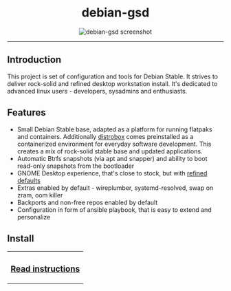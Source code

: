 <div align="center">

# debian-gsd
![debian-gsd screenshot](https://user-images.githubusercontent.com/142805/186964547-48666722-5bbc-41e6-b930-8078345156d4.png)
</div>

--------

## Introduction

This project is set of configuration and tools for Debian Stable. It strives to deliver rock-solid and refined desktop workstation install. It's dedicated to advanced linux users - developers, sysadmins and enthusiasts.

## Features

- Small Debian Stable base, adapted as a platform for running flatpaks and containers. Additionally [distrobox](https://github.com/89luca89/distrobox) comes preinstalled as a containerized environment for everyday software development. This creates a mix of rock-solid stable base and updated applications.
- Automatic Btrfs snapshots (via apt and snapper) and ability to boot read-only snapshots from the bootloader
- GNOME Desktop experience, that's close to stock, but with [refined defaults](ansible/roles/desktop/files/01-desktop-settings)
- Extras enabled by default - wireplumber, systemd-resolved, swap on zram, oom killer
- Backports and non-free repos enabled by default
- Configuration in form of ansible playbook, that is easy to extend and personalize

## Install

<table><tr><td><h3><a href="doc/install.md">Read instructions</a></h3></td></tr></table>
